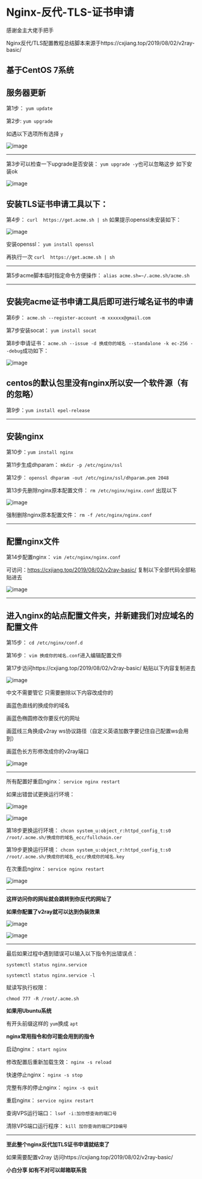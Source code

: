 # Nginx-反代-TLS-证书申请

感谢金主大佬手把手

Nginx反代/TLS配置教程总结脚本来源于https://cxjiang.top/2019/08/02/v2ray-basic/

基于CentOS 7系统
-----------------------------
服务器更新
-------------------------
第1步：
`yum update`

第2步:
`yum upgrade`

如遇以下选项所有选择
`y`

![image](https://user-images.githubusercontent.com/94978556/144738610-11eee4a1-ee10-41e5-beeb-cbd1cba0679d.png)


-------------------------------
第3步可以检查一下upgrade是否安装：
`yum upgrade -y`也可以忽略这步  如下安装ok

![image](https://user-images.githubusercontent.com/94978556/144737966-7863922c-1ba2-46ff-9eff-290b279294ae.png)


安装TLS证书申请工具以下：
------------------------------
第4步：
`curl  https://get.acme.sh | sh`
如果提示openssl未安装如下：

![image](https://user-images.githubusercontent.com/94978556/144737872-e89c3a86-af81-45f3-b377-2a557ccb4e4e.png)

安装openssl：
`yum install openssl`

再执行一次
`curl  https://get.acme.sh | sh`

------------------------------------------------------

第5步acme脚本临时指定命令方便操作：
`alias acme.sh=~/.acme.sh/acme.sh`

--------------------------------------------------------
安装完acme证书申请工具后即可进行域名证书的申请
----------------------------------------------------
第6步：
`acme.sh --register-account -m xxxxxx@gmail.com`

第7步安装socat：
`yum install socat`

第8步申请证书：
`acme.sh --issue -d 换成你的域名 --standalone -k ec-256 --debug`成功如下：

![image](https://user-images.githubusercontent.com/94978556/144738517-247399a0-55ae-4935-8c6e-27f30dccee6a.png)


centos的默认包里没有nginx所以安一个软件源（有的忽略）
---------------------------------------------------
第9步：`yum install epel-release`

----------------------------------------------------
安装nginx
----------------------------------
第10步：`yum install nginx`

第11步生成dhparam：
`mkdir -p /etc/nginx/ssl`

第12步：
`openssl dhparam -out /etc/nginx/ssl/dhparam.pem 2048`

第13步先删除nginx原本配置文件：
`rm /etc/nginx/nginx.conf`
出现以下

![image](https://user-images.githubusercontent.com/94978556/144738765-8ec5eba4-1763-46ad-aee7-61e2a2e24b25.png)

强制删除nginx原本配置文件：
`rm -f /etc/nginx/nginx.conf`

-------------------------------------------------------------------------------------------------
配置nginx文件
-----------------------------------
第14步配置nginx：
`vim /etc/nginx/nginx.conf`

可访问：https://cxjiang.top/2019/08/02/v2ray-basic/  复制以下全部代码全部粘贴进去

![image](https://user-images.githubusercontent.com/94978556/144738957-a45cde00-d454-4ea8-bd96-dac02e5d7f6c.png)

--------------------------------------------------------------------------
进入nginx的站点配置文件夹，并新建我们对应域名的配置文件
------------------------------------------------------------
第15步：
`cd /etc/nginx/conf.d`

第16步：
`vim 换成你的域名.conf`进入编辑配置文件

第17步访问https://cxjiang.top/2019/08/02/v2ray-basic/   粘贴以下内容复制进去

![image](https://user-images.githubusercontent.com/94978556/144739173-82862e9f-00e9-4c02-a97b-2850a1939f69.png)

中文不需要管它  只需要删除以下内容改成你的

画蓝色直线的换成你的域名 

画蓝色椭圆修改你要反代的网址

画蓝线三角换成v2ray  ws协议路径（自定义英语加数字要记住自己配置ws会用到）

画蓝色长方形修改成你的v2ray端口

![image](https://user-images.githubusercontent.com/94978556/144739290-2f2e2ef9-77a8-4d99-8e66-8dc0ec321da7.png)

--------------------------------------------------------------------------------------------------------------------------------------
所有配置好重启nginx：
`service nginx restart`

如果出错尝试更换运行环境：

![image](https://user-images.githubusercontent.com/94978556/144739848-f5db4d54-426e-412b-9df6-3d2f16ab8618.png)

![image](https://user-images.githubusercontent.com/94978556/144756547-0dc2fbcb-975a-429c-b77d-fb217311553b.png)


第18步更换运行环境：
`chcon system_u:object_r:httpd_config_t:s0 /root/.acme.sh/换成你的域名_ecc/fullchain.cer`

第19步更换运行环境：
`chcon system_u:object_r:httpd_config_t:s0 /root/.acme.sh/换成你的域名_ecc/换成你的域名.key`

在次重启nginx：
`service nginx restart`

![image](https://user-images.githubusercontent.com/94978556/144739855-1342bb72-1983-4ca5-b158-415d0654e680.png)

--------------------------------------------------------------------------------------------------------------------
**这样访问你的网址就会跳转到你反代的网址了**  

**如果你配置了v2ray就可以达到伪装效果**

![image](https://user-images.githubusercontent.com/94978556/144739860-e9d13711-448d-422f-85f1-c10a836b0250.png)

![image](https://user-images.githubusercontent.com/94978556/144739872-7545db66-c199-48bc-a468-3a75918cdcc5.png)

----------------------------------------------------------------------------------------------------------------------
最后如果过程中遇到错误可以输入以下指令列出错误点：

`systemctl status nginx.service`

`systemctl status nginx.service -l`

赋读写执行权限：

`chmod 777 -R /root/.acme.sh`

**如果用Ubuntu系统**

有开头前缀这样的
`yum`换成
`apt`

**nginx常用指令和你可能会用到的指令**

启动nginx：
`start nginx`

修改配置后重新加载生效：
`nginx -s reload`

快速停止nginx：
`nginx -s stop`

完整有序的停止nginx：
`nginx -s quit`

重启nginx：
`service nginx restart`

查询VPS运行端口：
`lsof -i:加你想查询的端口号`

清除VPS端口运行程序：
`kill 加你查询的端口PID编号`

---------------------------------------------------------------------
**至此整个nginx反代加TLS证书申请就结束了**

如果需要配置v2ray  访问https://cxjiang.top/2019/08/02/v2ray-basic/

**小白分享  如有不对可以邮箱联系我**
